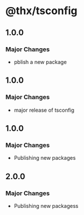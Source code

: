 # @thx/tsconfig

## 1.0.0

### Major Changes

- pblish a new package

## 1.0.0

### Major Changes

- major release of tsconfig

## 1.0.0

### Major Changes

- Publishing new packages

## 2.0.0

### Major Changes

- Publishing new packagess
